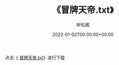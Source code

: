﻿---
title:  《冒牌天帝.txt》
date:   2022-01-02T00:00:00+00:00
author: 听松阁
layout: post
permalink: /冒牌天帝/
categories: 小说
tags: [小说]
---

点击《 [冒牌天帝.txt](http://img.660000.xyz/bookstukust/book/bntxt/10/冒牌天帝.txt)》进行下载